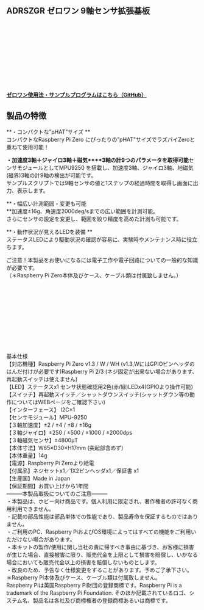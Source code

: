<!--
---
name: adrszgr
class: board
type: other
formfactor: pHAT
manufacturer: BitTradeOne
description: ADRSZGR ゼロワン ９軸センサ拡張基板
url: http://bit-trade-one.co.jp/adrszgr/
github: https://github.com/bit-trade-one/RasPi-Zero-One-Series/tree/master/3rd/ADRSZGR_9-Axis_Gyro
buy: 
image: 'adrszgr.png'
pincount: 40
eeprom: no
power:
  '1':
  '2':
ground:
  '6':
  '9':
  '14':
  '20':
  '25':
  '30':
  '34':
  '39':
pin:
  '3':
    mode: i2c
  '5':
    mode: i2c
  '7':
    name: Enable
    mode: output
    active: high
i2c:
  '0x00':
    name: device display name
    device: chip name
-->
ADRSZGR ゼロワン 9軸センサ拡張基板
----------------------

<img alt="" class="wp-image-8144" sizes="(max-width: 696px) 100vw, 696px" src="http://bit-trade-one.co.jp/wp/wp-content/uploads/2018/09/f7c31cba9c5a24f034b6f5b10550eaf6.jpg" srcset="http://bit-trade-one.co.jp/wp/wp-content/uploads/2018/09/f7c31cba9c5a24f034b6f5b10550eaf6.jpg 696w, http://bit-trade-one.co.jp/wp/wp-content/uploads/2018/09/f7c31cba9c5a24f034b6f5b10550eaf6-300x129.jpg 300w"/>

![](data:image/svg+xml,%3Csvg%20xmlns=%22http://www.w3.org/2000/svg%22%20viewBox=%220%200%20%20%22%3E%3C/svg%3E)

**[ゼロワン使用法・サンプルプログラムはこちら（GitHub）](https://github.com/bit-trade-one/RasPi-Zero-One-Series)**

製品の特徴 
------

  
**・コンパクトな”pHAT”サイズ   **        
コンパクトなRaspberry Pi Zero にぴったりの”pHAT”サイズでラズパイZeroと重ねて使用可能！    
  
**・加速度****3軸＋ジャイロ****3軸＋磁気****3軸の計9つのパラメータを取得可能**センサモジュールとしてMPU9250 を搭載し、加速度3軸、ジャイロ3軸、地磁気(磁界)3軸の計9軸の検出が可能です。  
サンプルスクリプトでは9軸センサの値と1ステップの経過時間を取得し画面に出力、表示します。  
  
**・幅広い計測範囲・変更も可能  
**加速度±16g、角速度2000deg/sまでの広い範囲を計測可能。  
さらにセンサの設定を変更し、範囲を絞り精度を高めた計測も可能です。  
  

**・動作状況が見えるLEDを装備      **    
ステータスLEDにより駆動状況の確認が容易に、実験時やメンテナンス時に役立ちます。

ご注意！本製品をお使いになるには電子工作や電子回路についての一般的な知識が必要です。  
（＊Raspberry Pi Zero本体及びケース、ケーブル類は付属致しません。）    

<img alt="" class="wp-image-8145" sizes="(max-width: 694px) 100vw, 694px" src="http://bit-trade-one.co.jp/wp/wp-content/uploads/2018/09/a45b5724c0b8bdf3369481b229fc6e0f.png" srcset="http://bit-trade-one.co.jp/wp/wp-content/uploads/2018/09/a45b5724c0b8bdf3369481b229fc6e0f.png 694w, http://bit-trade-one.co.jp/wp/wp-content/uploads/2018/09/a45b5724c0b8bdf3369481b229fc6e0f-300x74.png 300w"/>

![](data:image/svg+xml,%3Csvg%20xmlns=%22http://www.w3.org/2000/svg%22%20viewBox=%220%200%20%20%22%3E%3C/svg%3E)

基本仕様  
【対応機種】Raspberry Pi Zero v1.3 / W / WH (v1.3,WにはGPIOピンヘッダのはんだ付けが必要です)Raspberry Pi 2/3 (ネジ固定が出来ない場合があります、再起動スイッチは使えません)  
【LED】ステータスx1 センサ状態確認用2色(赤/緑)LEDx4(GPIOより操作可能)  
【スイッチ】再起動スイッチ／シャットダウンスイッチ(シャットダウン等の動作についてはWEBページをご確認下さい)  
【インターフェース】 I2C×1  
【センサモジュール】MPU-9250  
【３軸加速度】±2 / ±4 / ±8 / ±16g  
【３軸ジャイロ】±250 / ±500 / ±1000 / ±2000dps  
【３軸磁気センサ】±4800μT  
【本体寸法】W65×D30×H17mm (突起部含めず)  
【本体重量】14g  
【電源】Raspberry Pi Zeroより給電  
【付属品】ネジセットx1／1X2ピンヘッダx1／保証書 x1  
【生産国】Made in Japan  
【保証期間】お買い上げから1年間  
―――本製品取扱についてのご注意―――  
・本製品は、ホビー向け商品です。個人利用に限定され、著作権者の許可なく商用利用できません。  
・記載の部品性能は部品単体での性能であり、製品寿命を保証するものではありません。  
・ご利用のPC、Raspberry PiおよびOS環境によってはすべての機能をご利用いただけない場合があります。  
・本キットの製作/使用に関し当社の責に帰すべき事由に基づき、お客様に損害が生じた場合、直接被害に限り、販売代金を上限として損害を賠償し、いかなる場合においても販売代金以上の損害を賠償しないものとします。  
・改良のため、予告なく仕様変更をすることがあります。予めご了承下さい。  
＊Raspberry Pi本体及びケース、ケーブル類は付属致しません。  
Raspberry Piは英国Raspberry Pi財団の登録商標です。Raspberry Pi is a trademark of the Raspberry Pi Foundation. そのほか記載されているロゴ、システム名、製品名は各社及び商標権者の登録商標あるいは商標です。
